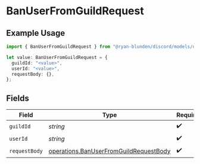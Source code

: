 # BanUserFromGuildRequest

## Example Usage

```typescript
import { BanUserFromGuildRequest } from "@ryan-blunden/discord/models/operations";

let value: BanUserFromGuildRequest = {
  guildId: "<value>",
  userId: "<value>",
  requestBody: {},
};
```

## Fields

| Field                                                                                            | Type                                                                                             | Required                                                                                         | Description                                                                                      |
| ------------------------------------------------------------------------------------------------ | ------------------------------------------------------------------------------------------------ | ------------------------------------------------------------------------------------------------ | ------------------------------------------------------------------------------------------------ |
| `guildId`                                                                                        | *string*                                                                                         | :heavy_check_mark:                                                                               | N/A                                                                                              |
| `userId`                                                                                         | *string*                                                                                         | :heavy_check_mark:                                                                               | N/A                                                                                              |
| `requestBody`                                                                                    | [operations.BanUserFromGuildRequestBody](../../models/operations/banuserfromguildrequestbody.md) | :heavy_check_mark:                                                                               | N/A                                                                                              |